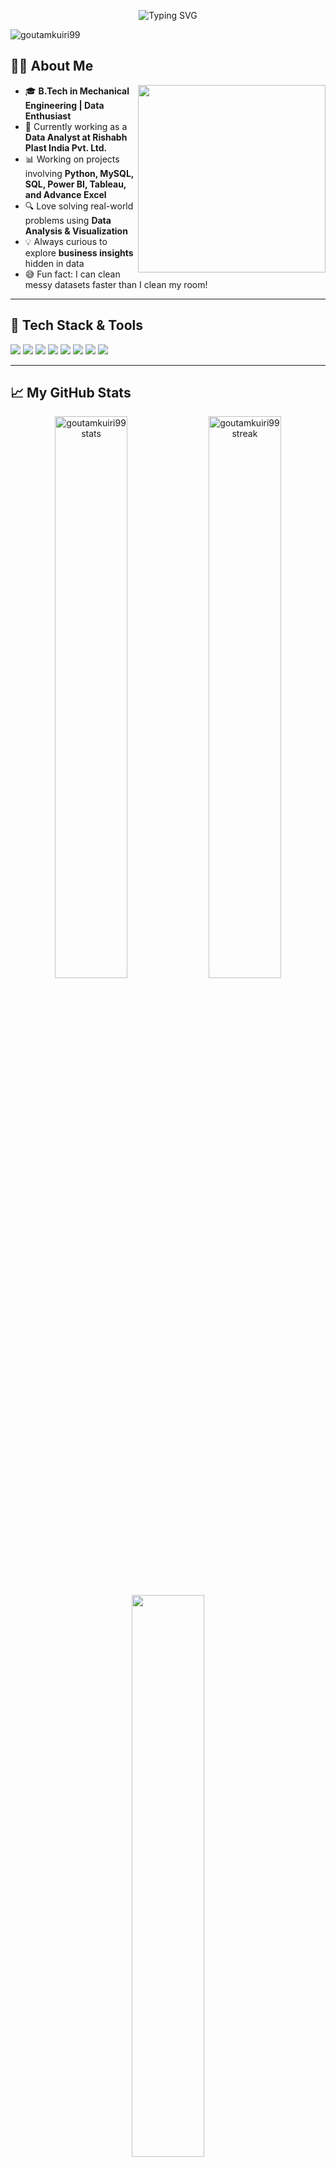 <!-- Banner -->
<p align="center">
  <img src="https://readme-typing-svg.herokuapp.com?font=Fira+Code&size=25&pause=1000&color=F7B93E&width=800&lines=Hey+there!+I'm+Goutam+Kuiri+%F0%9F%91%8B;Data+Analyst+%7C+Turning+Data+into+Actionable+Insights+%F0%9F%92%BC;SQL+%7C+Python+%7C+Power+BI+%7C+Tableau+%F0%9F%93%8A;Let's+Decode+Data+together!+%F0%9F%9A%80" alt="Typing SVG" />
</p>

<!-- Profile View Counter -->
<p align="left">
  <img src="https://komarev.com/ghpvc/?username=goutamkuiri99&label=Profile%20views&color=0e75b6&style=flat" alt="goutamkuiri99" />
</p>

<!-- About Section -->
<h2> 👨‍💻 About Me</h2>

<img align="right" src="https://media.giphy.com/media/qgQUggAC3Pfv687qPC/giphy.gif" width="300">

- 🎓 **B.Tech in Mechanical Engineering | Data Enthusiast**  
- 💼 Currently working as a **Data Analyst at Rishabh Plast India Pvt. Ltd.**
- 📊 Working on projects involving **Python, MySQL, SQL, Power BI, Tableau, and Advance Excel**
- 🔍 Love solving real-world problems using **Data Analysis & Visualization**
- 💡 Always curious to explore **business insights** hidden in data
- 😅 Fun fact: I can clean messy datasets faster than I clean my room!

---

<h2>🔧 Tech Stack & Tools</h2>

<p align="left">
  <img src="https://img.shields.io/badge/-Python-3776AB?style=for-the-badge&logo=python&logoColor=white"/>
  <img src="https://img.shields.io/badge/-MySQL-4479A1?style=for-the-badge&logo=mysql&logoColor=white"/>
  <img src="https://img.shields.io/badge/-SQL-003B57?style=for-the-badge&logo=sqlite&logoColor=white"/>
  <img src="https://img.shields.io/badge/-SQLite3-003B57?style=for-the-badge&logo=sqlite&logoColor=white"/>
  <img src="https://img.shields.io/badge/-Pandas-150458?style=for-the-badge&logo=pandas&logoColor=white"/>
  <img src="https://img.shields.io/badge/-Tableau-E97627?style=for-the-badge&logo=tableau&logoColor=white"/>
  <img src="https://img.shields.io/badge/-PowerBI-F2C811?style=for-the-badge&logo=powerbi&logoColor=black"/>
  <img src="https://img.shields.io/badge/-Excel-217346?style=for-the-badge&logo=microsoft-excel&logoColor=white"/>
</p>

---

<h2>📈 My GitHub Stats</h2>

<p align="center">
  <img src="https://github-readme-stats.vercel.app/api?username=goutamkuiri99&show_icons=true&theme=radical" alt="goutamkuiri99 stats" width="48%"/>
  <img src="https://github-readme-streak-stats.herokuapp.com/?user=goutamkuiri99&theme=radical" alt="goutamkuiri99 streak" width="48%"/>
</p>

<p align="center">
  <img src="https://github-readme-stats.vercel.app/api/top-langs?username=goutamkuiri99&layout=compact&theme=radical" width="48%"/>
</p>

---

<h2>🌍 Let's Connect</h2>

<p align="left">
  <a href="https://www.linkedin.com/in/goutam-kuiri-949b632a6" target="_blank">
    <img src="https://img.shields.io/badge/LinkedIn-blue?style=for-the-badge&logo=linkedin&logoColor=white" alt="LinkedIn"/>
  </a>
  <a href="https://instagram.com/goutamku7872" target="_blank">
    <img src="https://img.shields.io/badge/Instagram-E1306C?style=for-the-badge&logo=instagram&logoColor=white" alt="Instagram"/>
  </a>
  <a href="https://goutamkuiri.medium.com" target="_blank">
    <img src="https://img.shields.io/badge/Medium-12100E?style=for-the-badge&logo=medium&logoColor=white" alt="Medium"/>
  </a>
  <a href="mailto:gkuiri26@gmail.com" target="_blank">
    <img src="https://img.shields.io/badge/gkuiri26@gmail.com-D14836?style=for-the-badge&logo=gmail&logoColor=white" alt="Gmail"/>
  </a>
</p>

---

<h2>📊 My Projects - Key Statistics</h2>

- 📊 **Total Projects Completed:** 15+
- 🚀 **Data-Driven Insights Generated:** 1000+ hours of analysis
- 💼 **Industries Analyzed:** 5 (Airline, EV, Retail, Manufacturing, Healthcare)
- 📈 **Average Impact:** Increased operational efficiency by **25%** across projects
- 📉 **Successful KPIs Met:** 95% project completion rate on time

---

<h2>📌 Quote I live by:</h2>

> “Data is the new oil. But unlike oil, it’s renewable, clean, and full of possibilities.”
